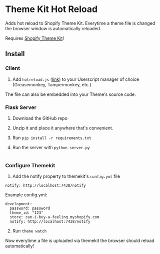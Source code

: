 # Theme Kit Hot Reload

Adds hot reload to Shopify Theme Kit. Everytime a theme file is changed the browser window is automatically reloaded.

Requires [Shopify Theme Kit](https://shopify.dev/themes/tools/theme-kit/)!

## Install

### Client

1. Add `hotreload.js` ([link](https://github.com/benfaerber/themekitHotReload/blob/main/hotreload.js)) to your Userscript manager of choice (Greasemonkey, Tampermonkey, etc.)

The file can also be embedded into your Theme's source code.


### Flask Server

1. Download the GitHub repo

2. Unzip it and place it anywhere that's convenient.

3. Run `pip install -r requirements.txt`

4. Run the server with `python server.py`

#

### Configure Themekit

1. Add the notify property to themekit's `config.yml` file

`notify: http://localhost:7438/notify`

<p class="codeblock-label">Example config.yml:</p>

```
development:
  password: password
  theme_id: "123"
  store: can-i-buy-a-feeling.myshopify.com
  notify: http://localhost:7438/notify
```

2. Run `theme watch`

Now everytime a file is uploaded via themekit the browser should reload automatically!
